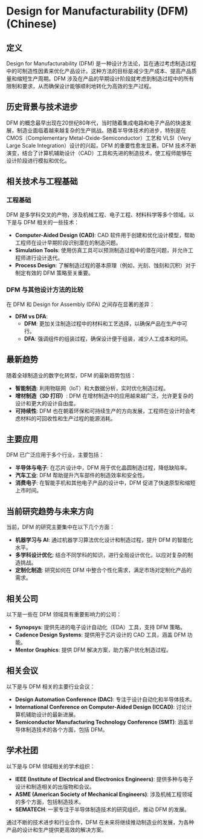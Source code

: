 # Design for Manufacturability (DFM) (Chinese)

## 定义

Design for Manufacturability (DFM) 是一种设计方法论，旨在通过考虑制造过程中的可制造性因素来优化产品设计。这种方法的目标是减少生产成本、提高产品质量和缩短生产周期。DFM 涉及在产品的早期设计阶段就考虑到制造过程中的所有限制和要求，从而确保设计能够顺利地转化为高效的生产过程。

## 历史背景与技术进步

DFM 的概念最早出现在20世纪80年代，当时随着集成电路和电子产品的快速发展，制造业面临着越来越复杂的生产挑战。随着半导体技术的进步，特别是在 CMOS（Complementary Metal-Oxide-Semiconductor）工艺和 VLSI（Very Large Scale Integration）设计的兴起，DFM 的重要性愈发显著。DFM 技术不断演变，结合了计算机辅助设计（CAD）工具和先进的制造技术，使工程师能够在设计阶段进行模拟和优化。

## 相关技术与工程基础

### 工程基础

DFM 是多学科交叉的产物，涉及机械工程、电子工程、材料科学等多个领域。以下是与 DFM 相关的一些技术：

- **Computer-Aided Design (CAD)**: CAD 软件用于创建和优化设计模型，帮助工程师在设计早期阶段识别潜在的制造问题。
- **Simulation Tools**: 使用仿真工具可以预测制造过程中的潜在问题，并允许工程师进行设计迭代。
- **Process Design**: 了解制造过程的基本原理（例如，光刻、蚀刻和沉积）对于制定有效的 DFM 策略至关重要。

### DFM 与其他设计方法的比较

在 DFM 和 Design for Assembly (DFA) 之间存在显著的差异：

- **DFM vs DFA**:
  - **DFM**: 更加关注制造过程中的材料和工艺选择，以确保产品在生产中可行。
  - **DFA**: 强调组件的组装过程，确保设计便于组装，减少人工成本和时间。

## 最新趋势

随着全球制造业的数字化转型，DFM 的最新趋势包括：

- **智能制造**: 利用物联网（IoT）和大数据分析，实时优化制造过程。
- **增材制造（3D 打印）**: DFM 在增材制造中的应用越来越广泛，允许更复杂的设计和更大的设计自由度。
- **可持续性**: DFM 也在朝着环保和可持续生产的方向发展，工程师在设计时会考虑材料的可回收性和生产过程的能源消耗。

## 主要应用

DFM 已广泛应用于多个行业，主要包括：

- **半导体与电子**: 在芯片设计中，DFM 用于优化晶圆制造过程，降低缺陷率。
- **汽车工业**: DFM 帮助提升汽车部件的制造效率和安全性。
- **消费电子**: 在智能手机和其他电子产品的设计中，DFM 促进了快速原型和缩短上市时间。

## 当前研究趋势与未来方向

当前，DFM 的研究主要集中在以下几个方面：

- **机器学习与 AI**: 通过机器学习算法优化设计和制造过程，提升 DFM 的智能化水平。
- **多学科设计优化**: 结合不同学科的知识，进行全局设计优化，以应对复杂的制造挑战。
- **定制化制造**: 研究如何在 DFM 中整合个性化需求，满足市场对定制化产品的需求。

## 相关公司

以下是一些在 DFM 领域具有重要影响力的公司：

- **Synopsys**: 提供先进的电子设计自动化（EDA）工具，支持 DFM 策略。
- **Cadence Design Systems**: 提供用于芯片设计的 CAD 工具，涵盖 DFM 功能。
- **Mentor Graphics**: 提供 DFM 解决方案，助力客户优化制造过程。

## 相关会议

以下是与 DFM 相关的主要行业会议：

- **Design Automation Conference (DAC)**: 专注于设计自动化和半导体技术。
- **International Conference on Computer-Aided Design (ICCAD)**: 讨论计算机辅助设计的最新进展。
- **Semiconductor Manufacturing Technology Conference (SMT)**: 涵盖半导体制造技术的各个方面，包括 DFM。

## 学术社团

以下是与 DFM 领域相关的学术组织：

- **IEEE (Institute of Electrical and Electronics Engineers)**: 提供多种与电子设计和制造相关的出版物和会议。
- **ASME (American Society of Mechanical Engineers)**: 涉及机械工程领域的多个方面，包括制造技术。
- **SEMATECH**: 一家专注于半导体制造技术的研究组织，推动 DFM 的发展。

通过不断的技术进步和行业合作，DFM 在未来将继续推动制造业的发展，为各种产品的设计和生产提供更高效的解决方案。